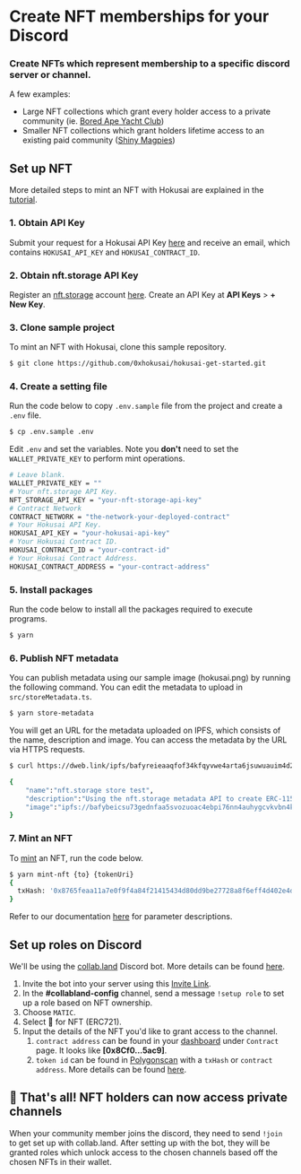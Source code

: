 # Create NFT memberships for your Discord

### Create NFTs which represent membership to a specific discord server or channel.

A few examples:

- Large NFT collections which grant every holder access to a private community (ie. [Bored Ape Yacht Club](https://opensea.io/collection/boredapeyachtclub))
- Smaller NFT collections which grant holders lifetime access to an existing paid community ([Shiny Magpies](https://opensea.io/collection/shiny-magpies))

## Set up NFT

More detailed steps to mint an NFT with Hokusai are explained in the [tutorial](get-started.md).

### 1. Obtain API Key

Submit your request for a Hokusai API Key [here](https://0xhokusai.notion.site/Hokusai-API-Application-form-a6d8118d416b41d88632396e3156cddb) and receive an email, which contains `HOKUSAI_API_KEY` and `HOKUSAI_CONTRACT_ID`.

### 2. Obtain nft.storage API Key

Register an [nft.storage](http://nft.storage) account [here](https://nft.storage/login/). Create an API Key at **API Keys** > **+ New Key**.


### 3. Clone sample project

To mint an NFT with Hokusai, clone this sample repository.

```bash
$ git clone https://github.com/0xhokusai/hokusai-get-started.git
```

### 4. Create a setting file

Run the code below to copy `.env.sample` file from the project and create a `.env` file.

```bash
$ cp .env.sample .env
```

Edit `.env` and set the variables. Note you **don't** need to set the `WALLET_PRIVATE_KEY` to perform mint operations.

```bash
# Leave blank.
WALLET_PRIVATE_KEY = ""
# Your nft.storage API Key.
NFT_STORAGE_API_KEY = "your-nft-storage-api-key"
# Contract Network
CONTRACT_NETWORK = "the-network-your-deployed-contract"
# Your Hokusai API Key.
HOKUSAI_API_KEY = "your-hokusai-api-key"
# Your Hokusai Contract ID.
HOKUSAI_CONTRACT_ID = "your-contract-id"
# Your Hokusai Contract Address.
HOKUSAI_CONTRACT_ADDRESS = "your-contract-address"
```

### 5. Install packages

Run the code below to install all the packages required to execute programs.

```bash
$ yarn
```

### 6. Publish NFT metadata

You can publish metadata using our sample image (hokusai.png) by running the following command. You can edit the metadata to upload in `src/storeMetadata.ts`.

```bash
$ yarn store-metadata
```

You will get an URL for the metadata uploaded on IPFS, which consists of the name, description and image. You can access the metadata by the URL via HTTPS requests.

```bash
$ curl https://dweb.link/ipfs/bafyreieaaqfof34kfqyvwe4arta6jsuwuauim4d24qo22ct2xnvjnlnrb4/metadata.json

{
    "name":"nft.storage store test",
    "description":"Using the nft.storage metadata API to create ERC-1155 compatible metadata.",
    "image":"ipfs://bafybeicsu73gednfaa5svozuoac4ebpi76nn4auhygcvkvbn4kk2vdv5ey/hokusai.png"
}
```

### 7. Mint an NFT

To [mint](glosarry.md#mint) an NFT, run the code below.
```bash
$ yarn mint-nft {to} {tokenUri}
{
  txHash: '0x8765feaa11a7e0f9f4a84f21415434d80dd9be27728a8f6eff4d402e4d0c2766' # example Transaction Hash
}
```
Refer to our documentation [here](../../reference/swagger-v2.yaml#mint-a-new-nft) for parameter descriptions.

## Set up roles on Discord

We'll be using the [collab.land](https://collab.land/) Discord bot. More details can be found [here](https://collabland.freshdesk.com/support/solutions/articles/70000036689-discord-bot-walkthrough).

1. Invite the bot into your server using this [Invite Link](https://discord.com/oauth2/authorize?client_id=704521096837464076&scope=bot&permissions=8).
2. In the **#collabland-config** channel, send a message `!setup role` to set up a role based on NFT ownership.
3. Choose `MATIC`.
4. Select 🤑 for NFT (ERC721).
5. Input the details of the NFT you'd like to grant access to the channel.
    1. `contract address` can be found in your [dashboard](https://dashboard.hokusai.app/) under `Contract` page. It looks like **[0x8Cf0...5ac9]**.
    2. `token id` can be found in [Polygonscan](https://polygonscan.com/) with a `txHash` or `contract address`. More details can be found [here](get-started.md#11-check-tokenid-on-polygonscan).


## 🎊 That's all! NFT holders can now access private channels

When your community member joins the discord, they need to send `!join` to get set up with collab.land. After setting up with the bot, they will be granted roles which unlock access to the chosen channels based off the chosen NFTs in their wallet.


